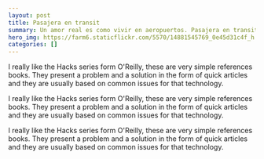 ```yaml
---
layout: post
title: Pasajera en transit 
summary: Un amor real es como vivir en aeropuertos. Pasajera en transit. 
hero_img: https://farm6.staticflickr.com/5570/14881545769_0e45d31c4f_h.jpg
categories: []
---
```


I really like the Hacks series form O'Reilly, these are very simple references books. They present a problem and a solution in the form of quick articles and they are usually based on common issues for that technology.

I really like the Hacks series form O'Reilly, these are very simple references books. They present a problem and a solution in the form of quick articles and they are usually based on common issues for that technology.

I really like the Hacks series form O'Reilly, these are very simple references books. They present a problem and a solution in the form of quick articles and they are usually based on common issues for that technology.
